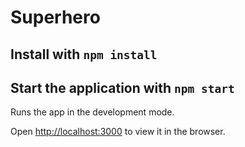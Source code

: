 # Superhero

## Install with `npm install`

## Start the application with `npm start`

Runs the app in the development mode.

Open [http://localhost:3000](http://localhost:3000) to view it in the browser.
